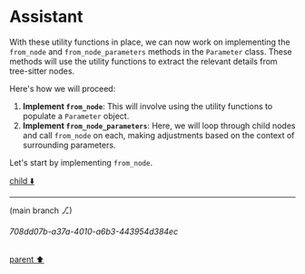 # Assistant

With these utility functions in place, we can now work on implementing the `from_node` and `from_node_parameters` methods in the `Parameter` class. These methods will use the utility functions to extract the relevant details from tree-sitter nodes.

Here's how we will proceed:

1. **Implement `from_node`**: This will involve using the utility functions to populate a `Parameter` object.
2. **Implement `from_node_parameters`**: Here, we will loop through child nodes and call `from_node` on each, making adjustments based on the context of surrounding parameters.

Let's start by implementing `from_node`.

[child ⬇️](#708dd07b-a37a-4010-a6b3-443954d384ec)

---

(main branch ⎇)
###### 708dd07b-a37a-4010-a6b3-443954d384ec
[parent ⬆️](#e82533cc-5287-4d6c-ae8f-7ee2f25991c7)
